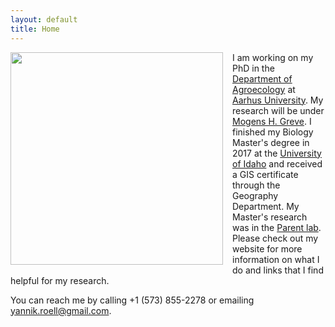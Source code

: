 ```yaml
---
layout: default
title: Home
---
```


<img style="float: left; margin: 0px 15px 15px 0px;"
src="https://cloud.githubusercontent.com/assets/14020037/10472907/e98910a8-71da-11e5-8f7c-8b0205eb0a2c.JPG" width="340" />

I am working on my PhD in the [Department of Agroecology](http://agro.au.dk/en/) at [Aarhus University](http://www.au.dk/en/). My research will be under [Mogens H. Greve](http://pure.au.dk/portal/en/persons/mogens-humlekrog-greve(05546eb7-e25b-47e7-b866-0ea88c4b09c7).html). I finished my Biology Master's degree in 2017 at the [University of Idaho](http://www.uidaho.edu/sci/biology) and received a GIS certificate through the Geography Department. My Master's research was in the [Parent lab](http://webpages.uidaho.edu/parentlab/Parent_lab/Parent_lab___Home.html). Please check out my website for more information on what I do and links that I find helpful for my research.

You can reach me by calling +1 (573) 855-2278 or emailing yannik.roell@gmail.com.
